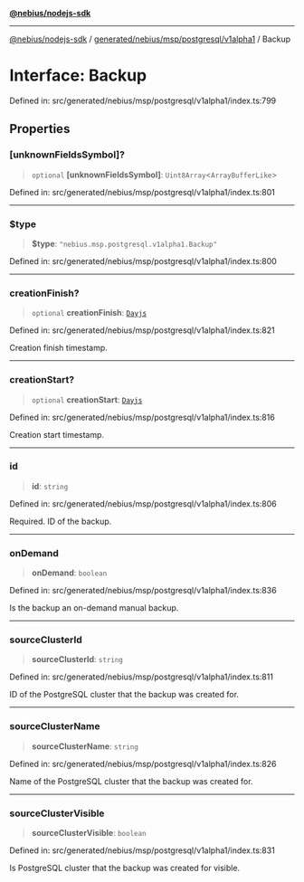 [**@nebius/nodejs-sdk**](../../../../../../README.md)

***

[@nebius/nodejs-sdk](../../../../../../README.md) / [generated/nebius/msp/postgresql/v1alpha1](../README.md) / Backup

# Interface: Backup

Defined in: src/generated/nebius/msp/postgresql/v1alpha1/index.ts:799

## Properties

### \[unknownFieldsSymbol\]?

> `optional` **\[unknownFieldsSymbol\]**: `Uint8Array`\<`ArrayBufferLike`\>

Defined in: src/generated/nebius/msp/postgresql/v1alpha1/index.ts:801

***

### $type

> **$type**: `"nebius.msp.postgresql.v1alpha1.Backup"`

Defined in: src/generated/nebius/msp/postgresql/v1alpha1/index.ts:800

***

### creationFinish?

> `optional` **creationFinish**: [`Dayjs`](../../../../../../runtime/protos/core/dayjs/classes/Dayjs.md)

Defined in: src/generated/nebius/msp/postgresql/v1alpha1/index.ts:821

Creation finish timestamp.

***

### creationStart?

> `optional` **creationStart**: [`Dayjs`](../../../../../../runtime/protos/core/dayjs/classes/Dayjs.md)

Defined in: src/generated/nebius/msp/postgresql/v1alpha1/index.ts:816

Creation start timestamp.

***

### id

> **id**: `string`

Defined in: src/generated/nebius/msp/postgresql/v1alpha1/index.ts:806

Required. ID of the backup.

***

### onDemand

> **onDemand**: `boolean`

Defined in: src/generated/nebius/msp/postgresql/v1alpha1/index.ts:836

Is the backup an on-demand manual backup.

***

### sourceClusterId

> **sourceClusterId**: `string`

Defined in: src/generated/nebius/msp/postgresql/v1alpha1/index.ts:811

ID of the PostgreSQL cluster that the backup was created for.

***

### sourceClusterName

> **sourceClusterName**: `string`

Defined in: src/generated/nebius/msp/postgresql/v1alpha1/index.ts:826

Name of the PostgreSQL cluster that the backup was created for.

***

### sourceClusterVisible

> **sourceClusterVisible**: `boolean`

Defined in: src/generated/nebius/msp/postgresql/v1alpha1/index.ts:831

Is PostgreSQL cluster that the backup was created for visible.
